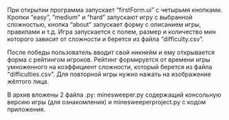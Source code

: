 При открытии программа запускает “firstForm.ui” с четырьмя кнопками. Кропки “easy”, “medium” и “hard” запускают игру с выбранной сложностью, кнопка “about“ запускает форму с описанием игры, правилами и т.д.
Игра запускается с полем, размер и количество мин которого зависит от сложности и берется из файла “difficulty.csv”. 

После победы пользователь вводит свой никнейм и ему открывается форма с рейтингом игроков. Рейтинг формируется от времени игры умноженного на коэффициент сложности, который берется из файла “difficulties.csv”. Для повторной игры нужно нажать на изображение жёлтого лица.

В архив вложены 2 файла .py: minesweeper.py содержащий консольную версию игры (для ознакомления) и minesweeperproject.py с кодом приложения.
